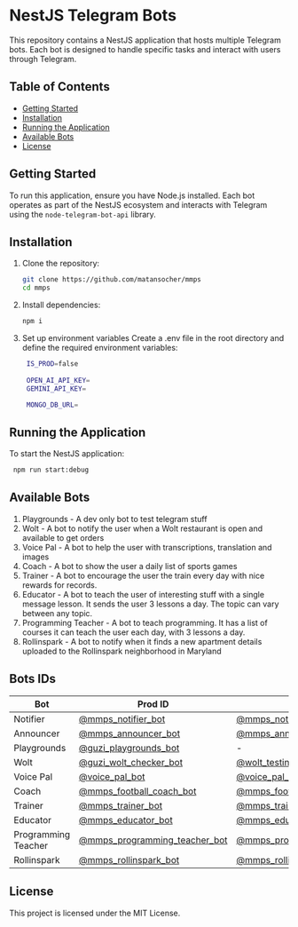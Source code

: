 # NestJS Telegram Bots

This repository contains a NestJS application that hosts multiple Telegram bots. Each bot is designed to handle specific tasks and interact with users through Telegram.

## Table of Contents
- [Getting Started](#getting-started)
- [Installation](#installation)
- [Running the Application](#running-the-application)
- [Available Bots](#available-bots)
- [License](#license)

## Getting Started
To run this application, ensure you have Node.js installed. Each bot operates as part of the NestJS ecosystem and interacts with Telegram using the `node-telegram-bot-api` library.

## Installation
1. Clone the repository:
   ```bash
   git clone https://github.com/matansocher/mmps
   cd mmps
   ```
2. Install dependencies:
   ```bash
   npm i
   ```
3. Set up environment variables
   Create a .env file in the root directory and define the required environment variables:
   ```bash
    IS_PROD=false
    
    OPEN_AI_API_KEY=
    GEMINI_API_KEY=

    MONGO_DB_URL=
   ```


## Running the Application
To start the NestJS application:

   ```bash
    npm run start:debug
   ```

## Available Bots
1. Playgrounds - A dev only bot to test telegram stuff
2. Wolt - A bot to notify the user when a Wolt restaurant is open and available to get orders
3. Voice Pal - A bot to help the user with transcriptions, translation and images
4. Coach - A bot to show the user a daily list of sports games
5. Trainer - A bot to encourage the user the train every day with nice rewards for records.
6. Educator - A bot to teach the user of interesting stuff with a single message lesson. It sends the user 3 lessons a day. The topic can vary between any topic.
7. Programming Teacher - A bot to teach programming. It has a list of courses it can teach the user each day,  with 3 lessons a day.
8. Rollinspark - A bot to notify when it finds a new apartment details uploaded to the Rollinspark neighborhood in Maryland

## Bots IDs

| **Bot**             | **Prod ID**                                                                                | **Testing ID**                                                                                     |
|---------------------|--------------------------------------------------------------------------------------------|----------------------------------------------------------------------------------------------------|
| Notifier            | [@mmps_notifier_bot](https://web.telegram.org/k/#@mmps_notifier_bot)                       | [@mmps_notifier_staging_bot](https://web.telegram.org/k/#@mmps_notifier_staging_bot)               |
| Announcer           | [@mmps_announcer_bot](https://web.telegram.org/k/#@mmps_announcer_bot)                     | [@mmps_announcer_staging_bot](https://web.telegram.org/k/#@mmps_announcer_staging_bot)                     |
| Playgrounds         | [@guzi_playgrounds_bot](https://web.telegram.org/k/#@guzi_playgrounds_bot)                 | -                                                                                                  |
| Wolt                | [@guzi_wolt_checker_bot](https://web.telegram.org/k/#@guzi_wolt_checker_bot)               | [@wolt_testing_bot](https://web.telegram.org/k/#@wolt_testing_bot)                                 |
| Voice Pal           | [@voice_pal_bot](https://web.telegram.org/k/#@voice_pal_bot)                               | [@voice_pal_staging_bot](https://web.telegram.org/k/#@voice_pal_staging_bot)                       |
| Coach               | [@mmps_football_coach_bot](https://web.telegram.org/k/#@mmps_football_coach_bot)           | [@mmps_football_coach_staging_bot](https://web.telegram.org/k/#@mmps_football_coach_staging_bot)   |
| Trainer             | [@mmps_trainer_bot](https://web.telegram.org/k/#@mmps_trainer_bot)                         | [@mmps_trainer_stg_bot](https://web.telegram.org/k/#@mmps_trainer_stg_bot)                         |
| Educator            | [@mmps_educator_bot](https://web.telegram.org/k/#@mmps_educator_bot)                       | [@mmps_educator_stg_bot](https://web.telegram.org/k/#@mmps_educator_stg_bot)                       |
| Programming Teacher | [@mmps_programming_teacher_bot](https://web.telegram.org/k/#@mmps_programming_teacher_bot) | [@mmps_programming_teacher_stg_bot](https://web.telegram.org/k/#@mmps_programming_teacher_stg_bot) |
| Rollinspark         | [@mmps_rollinspark_bot](https://web.telegram.org/k/#@mmps_rollinspark_bot)                 | [@mmps_rollinspark_staging_bot](https://web.telegram.org/k/#@mmps_rollinspark_staging_bot)         |

## License
This project is licensed under the MIT License.